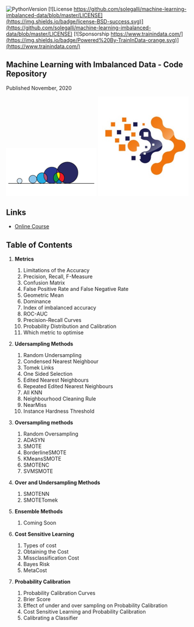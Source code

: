 ﻿![PythonVersion](https://img.shields.io/badge/python-3.6%20|3.7%20|%203.8%20|%203.9-success)
[![License https://github.com/solegalli/machine-learning-imbalanced-data/blob/master/LICENSE](https://img.shields.io/badge/license-BSD-success.svg)](https://github.com/solegalli/machine-learning-imbalanced-data/blob/master/LICENSE)
[![Sponsorship https://www.trainindata.com/](https://img.shields.io/badge/Powered%20By-TrainInData-orange.svg)](https://www.trainindata.com/)

## Machine Learning with Imbalanced Data - Code Repository

Published November, 2020

[<img src="./imbalanced_data_logo.png" width="248">](https://www.udemy.com/course/machine-learning-with-imbalanced-data/?referralCode=F30537642DA57D19ED83)  [<img src="./trainindata.png" width="248">](https://www.trainindata.com)

## Links

- [Online Course](https://www.udemy.com/course/machine-learning-with-imbalanced-data/?referralCode=F30537642DA57D19ED83)


## Table of Contents

1. **Metrics**
	1. Limitations of the Accuracy
	2. Precision, Recall, F-Measure
	3. Confusion Matrix
	4. False Positive Rate and False Negative Rate
	5. Geometric Mean
	6. Dominance
	7. Index of imbalanced accuracy
	8. ROC-AUC
	9. Precision-Recall Curves
	10. Probability Distribution and Calibration
	11. Which metric to optimise


2. **Udersampling Methods**
	1. Random Undersampling
	2. Condensed Nearest Neighbour
    3. Tomek Links
    4. One Sided Selection
	5. Edited Nearest Neighbours
	6. Repeated Edited Nearest Neighbours
	7. All KNN
	8. Neighbourhood Cleaning Rule    
	9. NearMiss
	10. Instance Hardness Threshold


3. **Oversampling methods**
	1. Random Oversampling
	2. ADASYN
	3. SMOTE
	4. BorderlineSMOTE
	5. KMeansSMOTE
	6. SMOTENC
	7. SVMSMOTE


4. **Over and Undersampling Methods**
	1. SMOTENN
	2. SMOTETomek


5. **Ensemble Methods**
	1. Coming Soon


6. **Cost Sensitive Learning**
	1. Types of cost
	2. Obtaining the Cost
	3. Missclassification Cost
	4. Bayes Risk
	5. MetaCost

7. **Probability Calibration**
	1. Probability Calibration Curves
	2. Brier Score
	3. Effect of under and over sampling on Probability Calibration
	4. Cost Sensitive Learning and Probability Calibration
	4. Calibrating a Classifier

